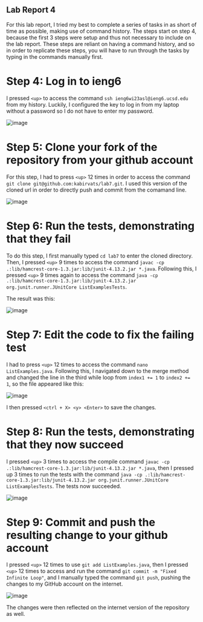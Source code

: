 ## Lab Report 4 

For this lab report, I tried my best to complete a series of tasks in as short of time as possible, making use of command history. The steps start on step 4, because the first 3 steps were setup and thus not necessary to include on the lab report. These steps are reliant on having a command history, and so in order to replicate these steps, you will have to run through the tasks by typing in the commands manually first.

# Step 4: Log in to ieng6

I pressed `<up>` to access the command `ssh ieng6wi23asl@ieng6.ucsd.edu` from my history. Luckily, I configured the key to log in from my laptop without a password so I do not have to enter my password.

![image](https://user-images.githubusercontent.com/122569112/221385222-36ef03de-562c-4e4f-93a3-fb1ff9ea1917.png)

# Step 5: Clone your fork of the repository from your github account

For this step, I had to press `<up>` 12 times in order to access the command `git clone git@github.com:kabirvats/lab7.git`. I used this version of the cloned url in order to directly push and commit from the comamand line.

![image](https://user-images.githubusercontent.com/122569112/221385306-645b716e-4426-4e99-b3ec-d305c5b7c2f5.png)

# Step 6: Run the tests, demonstrating that they fail

To do this step, I first manually typed `cd lab7` to enter the cloned directory. Then, I pressed `<up>` 9 times to access the command `javac -cp .:lib/hamcrest-core-1.3.jar:lib/junit-4.13.2.jar *.java`. Following this, I pressed `<up>` 9 times again to access the command `java -cp .:lib/hamcrest-core-1.3.jar:lib/junit-4.13.2.jar org.junit.runner.JUnitCore ListExamplesTests`.

The result was this:

![image](https://user-images.githubusercontent.com/122569112/221385474-4a7235c7-7de2-434a-855e-11746b8e796d.png)

# Step 7: Edit the code to fix the failing test

I had to press `<up>` 12 times to access the command `nano ListExamples.java`. Following this, I navigated down to the merge method and changed the line in the third while loop from `index1 += 1` to `index2 += 1`, so the file appeared like this:

![image](https://user-images.githubusercontent.com/122569112/221385590-6b65ad19-5bd9-425c-97b3-9990ebd7a0aa.png)

I then pressed `<ctrl + X> <y> <Enter>` to save the changes.

# Step 8: Run the tests, demonstrating that they now succeed

I pressed `<up>` 3 times to access the compile command `javac -cp .:lib/hamcrest-core-1.3.jar:lib/junit-4.13.2.jar *.java`, then I pressed up 3 times to run the tests with the command `java -cp .:lib/hamcrest-core-1.3.jar:lib/junit-4.13.2.jar org.junit.runner.JUnitCore ListExamplesTests`. The tests now succeeded.

![image](https://user-images.githubusercontent.com/122569112/221385722-2b00af7a-ee0d-4003-96e5-f20b60b1f57c.png)

# Step 9: Commit and push the resulting change to your github account

I pressed `<up>` 12 times to use `git add ListExamples.java`, then I pressed `<up>` 12 times to access and run the command `git commit -m "Fixed Infinite Loop"`, and I manually typed the command `git push`, pushing the changes to my GitHub account on the internet.

![image](https://user-images.githubusercontent.com/122569112/221385825-947dd3fb-8c0d-41d8-951d-79042fa7ef52.png)

The changes were then reflected on the internet version of the repository as well.


